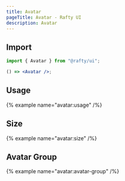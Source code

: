 ```yaml
---
title: Avatar
pageTitle: Avatar - Rafty UI
description: Avatar
---
```


## Import

```jsx
import { Avatar } from "@rafty/ui";

() => <Avatar />;
```

## Usage

{% example name="avatar:usage" /%}

## Size

{% example name="avatar:size" /%}

## Avatar Group

{% example name="avatar:avatar-group" /%}
